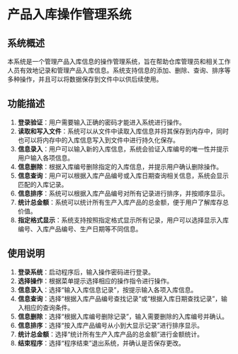 # 产品入库操作管理系统

## 系统概述
本系统是一个管理产品入库信息的操作管理系统，旨在帮助仓库管理员和相关工作人员有效地记录和管理产品入库信息。系统支持信息的添加、删除、查询、排序等多种操作，并且可以将数据保存到文件中以供后续使用。

## 功能描述
1. **登录验证**：用户需要输入正确的密码才能进入系统进行操作。
2. **读取和写入文件**：系统可以从文件中读取入库信息并将其保存到内存中，同时也可以将内存中的入库信息写入到文件中进行持久化保存。
3. **信息录入**：用户可以输入新的入库信息，系统会验证入库编号的唯一性并提示用户输入各项信息。
4. **信息删除**：根据入库编号删除指定的入库信息，并提示用户确认删除操作。
5. **信息查询**：用户可以根据入库产品编号或入库日期查询相关信息，系统会显示匹配的入库记录。
6. **信息排序**：系统可以根据入库产品编号对所有记录进行排序，并按顺序显示。
7. **统计总金额**：系统可以统计所有生产入库产品的总金额，便于用户了解库存总价值。
8. **指定格式显示**：系统支持按照指定格式显示所有记录，用户可以选择显示入库编号、入库产品编号、生产日期等不同信息。

## 使用说明
1. **登录系统**：启动程序后，输入操作密码进行登录。
2. **选择操作**：根据菜单提示选择相应的操作指令进行操作。
3. **信息录入**：选择“输入入库信息记录”，按提示输入各项入库信息。
4. **信息查询**：选择“根据入库产品编号查找记录”或“根据入库日期查找记录”，输入相应的查询条件。
5. **信息删除**：选择“根据入库编号删除记录”，输入需要删除的入库编号并确认。
6. **信息排序**：选择“按入库产品编号从小到大显示记录”进行排序显示。
7. **统计总金额**：选择“统计所有生产入库产品的总金额”进行金额统计。
8. **结束程序**：选择“程序结束”退出系统，并确认是否保存更改。

